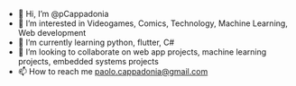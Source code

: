 - 👋 Hi, I’m @pCappadonia
- 👀 I’m interested in Videogames, Comics, Technology, Machine Learning, Web development
- 🌱 I’m currently learning python, flutter, C#
- 💞️ I’m looking to collaborate on web app projects, machine learning projects, embedded systems projects
- 📫 How to reach me paolo.cappadonia@gmail.com

<!---
pCappadonia/pCappadonia is a ✨ special ✨ repository because its `README.md` (this file) appears on your GitHub profile.
You can click the Preview link to take a look at your changes.
--->
